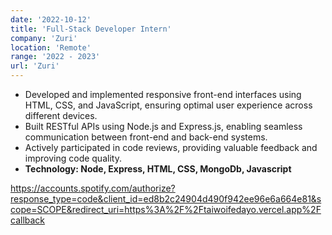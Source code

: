 ```yaml
---
date: '2022-10-12'
title: 'Full-Stack Developer Intern'
company: 'Zuri'
location: 'Remote'
range: '2022 - 2023'
url: 'Zuri'
---
```


- Developed and implemented responsive front-end interfaces using HTML, CSS, and JavaScript, ensuring optimal user experience across different devices.
- Built RESTful APIs using Node.js and Express.js, enabling seamless communication between front-end and back-end systems.
- Actively participated in code reviews, providing valuable feedback and improving code quality.
- **Technology: Node, Express, HTML, CSS, MongoDb, Javascript**

https://accounts.spotify.com/authorize?response_type=code&client_id=ed8b2c24904d490f942ee96e6a664e81&scope=SCOPE&redirect_uri=https%3A%2F%2Ftaiwoifedayo.vercel.app%2Fcallback
